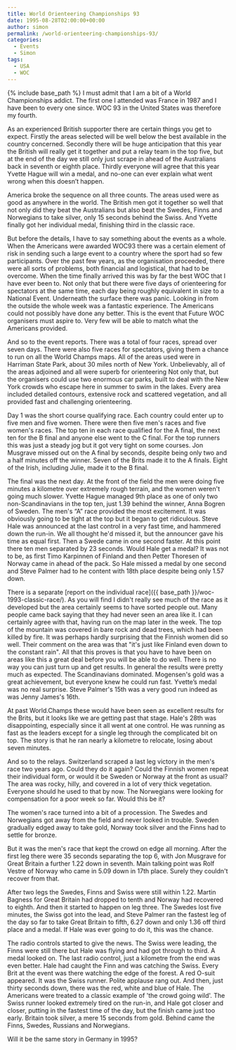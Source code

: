 ```yaml
---
title: World Orienteering Championships 93
date: 1995-08-28T02:00:00+00:00
author: simon
permalink: /world-orienteering-championships-93/
categories:
  - Events
  - Simon
tags:
  - USA
  - WOC
---
```

{% include base_path %}
I must admit that I am a bit of a World Championships addict. The first one I attended was France in 1987 and I have been to every one since. WOC 93 in the United States was therefore my fourth.

<!--more-->

As an experienced British supporter there are certain things you get to expect. Firstly the areas selected will be well below the best available in the country concerned. Secondly there will be huge anticipation that this year the British will really get it together and put a relay team in the top five, but at the end of the day we still only just scrape in ahead of the Australians back in seventh or eighth place. Thirdly everyone will agree that this year Yvette Hague will win a medal, and no-one can ever explain what went wrong when this doesn’t happen.

America broke the sequence on all three counts. The areas used were as good as anywhere in the world. The British men got it together so well that not only did they beat the Australians but also beat the Swedes, Finns and Norwegians to take silver, only 15 seconds behind the Swiss. And Yvette finally got her individual medal, finishing third in the classic race.

But before the details, I have to say something about the events as a whole. When the Americans were awarded WOC93 there was a certain element of risk in sending such a large event to a country where the sport had so few participants. Over the past few years, as the organisation proceeded, there were all sorts of problems, both financial and logistical, that had to be overcome. When the time finally arrived this was by far the best WOC that I have ever been to. Not only that but there were five days of orienteering for spectators at the same time, each day being roughly equivalent in size to a National Event. Underneath the surface there was panic. Looking in from the outside the whole week was a fantastic experience. The Americans could not possibly have done any better. This is the event that Future WOC organisers must aspire to. Very few will be able to match what the Americans provided.

And so to the event reports. There was a total of four races, spread over seven days. There were also five races for spectators, giving them a chance to run on all the World Champs maps. All of the areas used were in Harriman State Park, about 30 miles north of New York. Unbelievably, all of the areas adjoined and all were superb for orienteering Not only that, but the organisers could use two enormous car parks, built to deal with the New York crowds who escape here in summer to swim in the lakes. Every area included detailed contours, extensive rock and scattered vegetation, and all provided fast and challenging orienteering.

Day 1 was the short course qualifying race. Each country could enter up to five men and five women. There were then five men's races and five women's races. The top ten in each race qualified for the A final, the next ten for the B final and anyone else went to the C final. For the top runners this was just a steady jog but it got very tight on some courses. Jon Musgrave missed out on the A final by seconds, despite being only two and a half minutes off the winner. Seven of the Brits made it to the A finals. Eight of the Irish, including Julie, made it to the B final.

The final was the next day. At the front of the field the men were doing five minutes a kilometre over extremely rough terrain, and the women weren't going much slower. Yvette Hague managed 9th place as one of only two non-Scandinavians in the top ten, just 1.39 behind the winner, Anna Bogren of Sweden. The men's &#8220;A&#8221; race provided the most excitement. It was obviously going to be tight at the top but it began to get ridiculous. Steve Hale was announced at the last control in a very fast time, and hammered down the run-in. We all thought he'd missed it, but the announcer gave his time as equal first. Then a Swede came in one second faster. At this point there ten men separated by 23 seconds. Would Hale get a medal? It was not to be, as first Timo Karpinnen of Finland and then Petter Thoresen of Norway came in ahead of the pack. So Hale missed a medal by one second and Steve Palmer had to he content with 18th place despite being only 1.57 down.

There is a separate [report on the individual race]({{ base_path }}/woc-1993-classic-race/). As you will find I didn't really see much of the race as it developed but the area certainly seems to have sorted people out. Many people came back saying that they had never seen an area like it. I can certainly agree with that, having run on the map later in the week. The top of the mountain was covered in bare rock and dead trees, which had been killed by fire. It was perhaps hardly surprising that the Finnish women did so well. Their comment on the area was that "it's just like Finland even down to the constant rain". All that this proves is that you have to have been on areas like this a great deal before you will be able to do well. There is no way you can just turn up and get results. In general the results were pretty much as expected. The Scandinavians dominated. Mogensen's gold was a great achievement, but everyone knew he could run fast. Yvette’s medal was no real surprise. Steve Palmer's 15th was a very good run indeed as was Jenny James's 16th.

At past World.Champs these would have been seen as excellent results for the Brits, but it looks like we are getting past that stage. Hale's 28th was disappointing, especially since it all went at one control. He was running as fast as the leaders except for a single leg through the complicated bit on top. The story is that he ran nearly a kilometre to relocate, losing about seven minutes.

And so to the relays. Switzerland scraped a last leg victory in the men's race two years ago. Could they do it again? Could the Finnish women repeat their individual form, or would it be Sweden or Norway at the front as usual? The area was rocky, hilly, and covered in a lot of very thick vegetation. Everyone should he used to that by now. The Norwegians were looking for compensation for a poor week so far. Would this be it?

The women's race turned into a bit of a procession. The Swedes and Norwegians got away from the field and never looked in trouble. Sweden gradually edged away to take gold, Norway took silver and the Finns had to settle for bronze.

But it was the men's race that kept the crowd on edge all morning. After the first leg there were 35 seconds separating the top 6, with Jon Musgrave for Great Britain a further 1.22 down in seventh. Main talking point was Rolf Vestre of Norway who came in 5.09 down in 17th place. Surely they couldn't recover from that.

After two legs the Swedes, Finns and Swiss were still within 1.22. Martin Bagness for Great Britain had dropped to tenth and Norway had recovered to eighth. And then it started to happen on leg three. The Swedes lost five minutes, the Swiss got into the lead, and Steve Palmer ran the fastest leg of the day so far to take Great Britain to fifth, 6.27 down and only 1.36 off third place and a medal. If Hale was ever going to do it, this was the chance.

The radio controls started to give the news. The Swiss were leading, the Finns were still there but Hale was flying and had got through to third. A medal looked on. The last radio control, just a kilometre from the end was even better. Hale had caught the Finn and was catching the Swiss. Every Brit at the event was there watching the edge of the forest. A red O-suit appeared. It was the Swiss runner. Polite applause rang out. And then, just thirty seconds down, there was the red, white and blue of Hale. The Americans were treated to a classic example of 'the crowd going wild'. The Swiss runner looked extremely tired on the run-in, and Hale got closer and closer, putting in the fastest time of the day, but the finish came just too early. Britain took silver, a mere 15 seconds from gold. Behind came the Finns, Swedes, Russians and Norwegians.

Will it be the same story in Germany in 1995?
